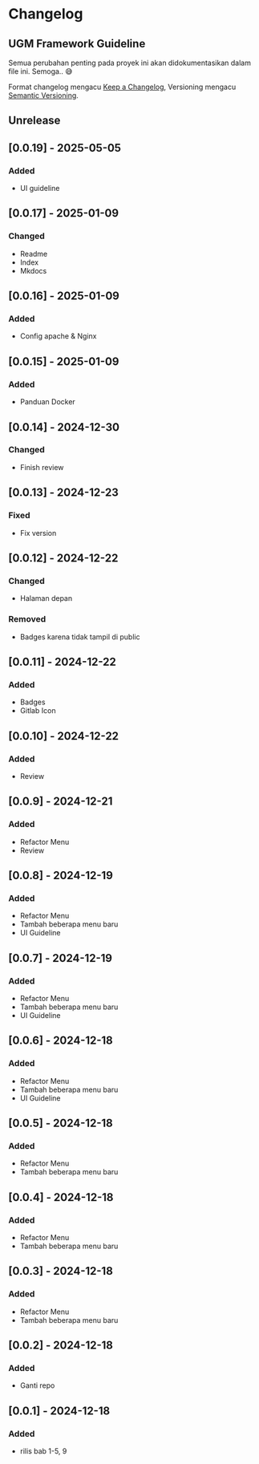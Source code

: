 # Changelog
## UGM Framework Guideline

Semua perubahan penting pada proyek ini akan didokumentasikan dalam file ini. Semoga.. :sweat_smile:

Format changelog mengacu [Keep a Changelog](https://keepachangelog.com/id-ID/1.0.0/),
Versioning mengacu [Semantic Versioning](https://semver.org/lang/id/spec/v2.0.0.html).

## Unrelease 

## [0.0.19] - 2025-05-05
### Added
- UI guideline

## [0.0.17] - 2025-01-09
### Changed
- Readme
- Index
- Mkdocs

## [0.0.16] - 2025-01-09
### Added
- Config apache & Nginx

## [0.0.15] - 2025-01-09
### Added
- Panduan Docker

## [0.0.14] - 2024-12-30
### Changed
- Finish review

## [0.0.13] - 2024-12-23
### Fixed
- Fix version

## [0.0.12] - 2024-12-22
### Changed
- Halaman depan
### Removed
- Badges karena tidak tampil di public

## [0.0.11] - 2024-12-22
### Added
- Badges
- Gitlab Icon

## [0.0.10] - 2024-12-22
### Added
- Review

## [0.0.9] - 2024-12-21
### Added
- Refactor Menu
- Review

## [0.0.8] - 2024-12-19
### Added
- Refactor Menu
- Tambah beberapa menu baru
- UI Guideline

## [0.0.7] - 2024-12-19
### Added
- Refactor Menu
- Tambah beberapa menu baru
- UI Guideline

## [0.0.6] - 2024-12-18
### Added
- Refactor Menu
- Tambah beberapa menu baru
- UI Guideline

## [0.0.5] - 2024-12-18
### Added
- Refactor Menu
- Tambah beberapa menu baru

## [0.0.4] - 2024-12-18
### Added
- Refactor Menu
- Tambah beberapa menu baru

## [0.0.3] - 2024-12-18
### Added
- Refactor Menu
- Tambah beberapa menu baru

## [0.0.2] - 2024-12-18
### Added
- Ganti repo

## [0.0.1] - 2024-12-18
### Added
- rilis bab 1-5, 9
